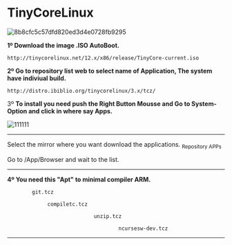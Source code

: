 # TinyCoreLinux
![8b8cfc5c57dfd820ed3d4e0728fb9295](https://user-images.githubusercontent.com/74788266/128921665-7f5be774-3c25-4910-81b1-142a860e4890.png)

<b>1º Download the image .ISO AutoBoot.</b>

    http://tinycorelinux.net/12.x/x86/release/TinyCore-current.iso

   

<b>2º Go to repository list web to select name of Application, The system have indiviual build.</b>

    http://distro.ibiblio.org/tinycorelinux/3.x/tcz/
    
    
3º <b>To install you need push the Right Button Mousse and Go to System-Option and click in where say Apps.</b><br>

![111111](https://user-images.githubusercontent.com/74788266/128923314-730ebd20-d905-43f0-bc27-58cdddaf1b71.jpg)
________________________________________________________________
Select the mirror where you want download the applications.  <sub> Repository APPs</sub> <br> 


 Go to /App/Browser and wait to the list.
_____________________________________________________________________________
<b>4º You need this "Apt" to minimal compiler ARM.</b>


            git.tcz
            
                 compiletc.tcz

                                unzip.tcz

                                        ncursesw-dev.tcz

_________________________________________________________________

    
    





